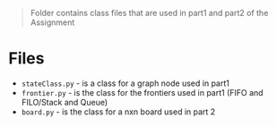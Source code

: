 > Folder contains class files that are used in part1 and part2 of the Assignment

# Files
* `stateClass.py` - is a class for a graph node used in part1
* `frontier.py` - is the class for the frontiers used in part1 (FIFO and FILO/Stack and Queue)
* `board.py` - is the class for a nxn board used in part 2